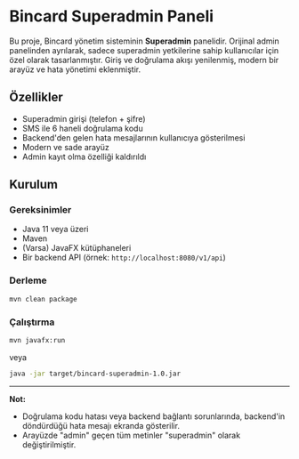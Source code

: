 # Bincard Superadmin Paneli

Bu proje, Bincard yönetim sisteminin **Superadmin** panelidir. Orijinal admin panelinden ayrılarak, sadece superadmin yetkilerine sahip kullanıcılar için özel olarak tasarlanmıştır. Giriş ve doğrulama akışı yenilenmiş, modern bir arayüz ve hata yönetimi eklenmiştir.

## Özellikler
- Superadmin girişi (telefon + şifre)
- SMS ile 6 haneli doğrulama kodu
- Backend'den gelen hata mesajlarının kullanıcıya gösterilmesi
- Modern ve sade arayüz
- Admin kayıt olma özelliği kaldırıldı

## Kurulum

### Gereksinimler
- Java 11 veya üzeri
- Maven
- (Varsa) JavaFX kütüphaneleri
- Bir backend API (örnek: `http://localhost:8080/v1/api`)

### Derleme
```sh
mvn clean package
```

### Çalıştırma
```sh
mvn javafx:run
```
veya
```sh
java -jar target/bincard-superadmin-1.0.jar
```


---

**Not:**
- Doğrulama kodu hatası veya backend bağlantı sorunlarında, backend'in döndürdüğü hata mesajı ekranda gösterilir.
- Arayüzde "admin" geçen tüm metinler "superadmin" olarak değiştirilmiştir.

